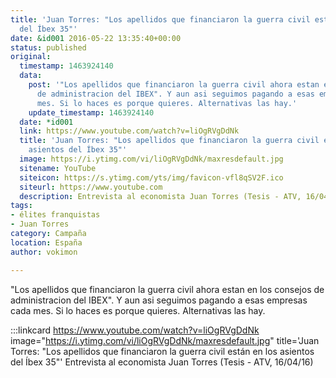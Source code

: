 ```yaml
---
title: 'Juan Torres: "Los apellidos que financiaron la guerra civil están en los asientos
  del Íbex 35"'
date: &id001 2016-05-22 13:35:40+00:00
status: published
original:
  timestamp: 1463924140
  data:
    post: '"Los apellidos que financiaron la guerra civil ahora estan en los consejos
      de administracion del IBEX". Y aun asi seguimos pagando a esas empresas cada
      mes. Si lo haces es porque quieres. Alternativas las hay.'
    update_timestamp: 1463924140
  date: *id001
  link: https://www.youtube.com/watch?v=liOgRVgDdNk
  title: 'Juan Torres: "Los apellidos que financiaron la guerra civil están en los
    asientos del Íbex 35"'
  image: https://i.ytimg.com/vi/liOgRVgDdNk/maxresdefault.jpg
  sitename: YouTube
  siteicon: https://s.ytimg.com/yts/img/favicon-vfl8qSV2F.ico
  siteurl: https://www.youtube.com
  description: Entrevista al economista Juan Torres (Tesis - ATV, 16/04/16)
tags:
- élites franquistas
- Juan Torres
category: Campaña
location: España
author: vokimon

---
```

"Los apellidos que financiaron la guerra civil ahora estan en los consejos de administracion del IBEX". Y aun asi seguimos pagando a esas empresas cada mes. Si lo haces es porque quieres. Alternativas las hay.

:::linkcard https://www.youtube.com/watch?v=liOgRVgDdNk image="https://i.ytimg.com/vi/liOgRVgDdNk/maxresdefault.jpg" title='Juan Torres: "Los apellidos que financiaron la guerra civil están en los asientos del Íbex 35"'
    Entrevista al economista Juan Torres (Tesis - ATV, 16/04/16)


